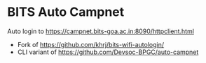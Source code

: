 # BITS Auto Campnet
Auto login to https://campnet.bits-goa.ac.in:8090/httpclient.html
- Fork of https://github.com/khrj/bits-wifi-autologin/  
- CLI variant of https://github.com/Devsoc-BPGC/auto-campnet
